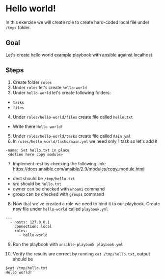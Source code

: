 # Hello world!

In this exercise we will create role to create hard-coded local file under `/tmp/` folder.

## Goal
Let's create hello world example playbook with ansible against localhost

## Steps

1. Create folder `roles`
2. Under `roles` let's create `hello-world`
3. Under `hello-world` let's create following folders:
  * `tasks`
  * `files`
4. Under `roles/hello-world/files` create file called `hello.txt`
  * Write there `Hello world!`
5. Under `roles/hello-world/tasks` create file called `main.yml`
6. In `roles/hello-world/tasks/main.yml` we need only 1 task so let's add it
 ```
 -name: Set hello.txt in place
  <define here copy module>
```` 
7. Implement rest by checking the following link: https://docs.ansible.com/ansible/2.9/modules/copy_module.html
  * dest should be `/tmp/hello.txt`
  * src should be `hello.txt`
  * owner can be checked with `whoami` command
  * group can be checked with `groups` command

8. Now that we've created a role we need to bind it to our playbook. Create new file under `hello-world` called `playbook.yml`
```
---
  - hosts: 127.0.0.1
    connection: local
    roles:
      - hello-world
```

9. Run the playbook with `ansible-playbook playbook.yml`

10. Verify the results are correct by running `cat /tmp/hello.txt`, output should be
```
$cat /tmp/hello.txt
Hello world!
```

